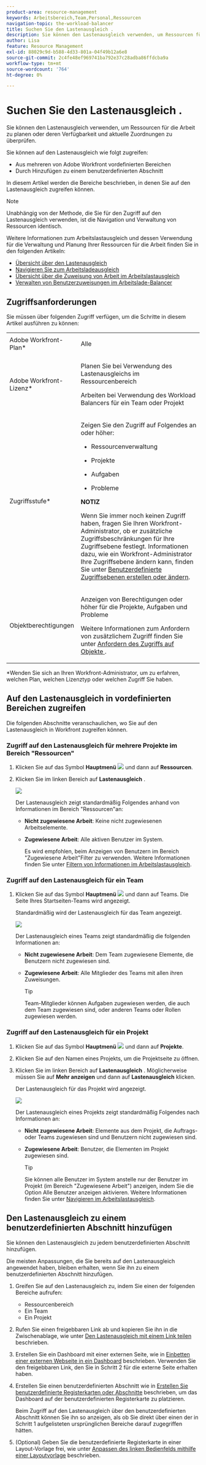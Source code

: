 ```yaml
---
product-area: resource-management
keywords: Arbeitsbereich,Team,Personal,Ressourcen
navigation-topic: the-workload-balancer
title: Suchen Sie den Lastenausgleich .
description: Sie können den Lastenausgleich verwenden, um Ressourcen für die Arbeit zu planen oder deren Verfügbarkeit und aktuelle Zuordnungen zu überprüfen.
author: Lisa
feature: Resource Management
exl-id: 88029c9d-b588-4d33-801a-04f49b12a6e8
source-git-commit: 2c4fe48ef969741ba792e37c28adba86ffdcba9a
workflow-type: tm+mt
source-wordcount: '764'
ht-degree: 0%

---
```


# Suchen Sie den Lastenausgleich .


Sie können den Lastenausgleich verwenden, um Ressourcen für die Arbeit zu planen oder deren Verfügbarkeit und aktuelle Zuordnungen zu überprüfen.

Sie können auf den Lastenausgleich wie folgt zugreifen:

* Aus mehreren von Adobe Workfront vordefinierten Bereichen
* Durch Hinzufügen zu einem benutzerdefinierten Abschnitt

In diesem Artikel werden die Bereiche beschrieben, in denen Sie auf den Lastenausgleich zugreifen können.

>[!NOTE]
>
>Unabhängig von der Methode, die Sie für den Zugriff auf den Lastenausgleich verwenden, ist die Navigation und Verwaltung von Ressourcen identisch.
>
>Weitere Informationen zum Arbeitslastausgleich und dessen Verwendung für die Verwaltung und Planung Ihrer Ressourcen für die Arbeit finden Sie in den folgenden Artikeln:
>
>* [Übersicht über den Lastenausgleich](../../resource-mgmt/workload-balancer/overview-workload-balancer.md)
>* [Navigieren Sie zum Arbeitsladeausgleich](../../resource-mgmt/workload-balancer/navigate-the-workload-balancer.md)
>* [Übersicht über die Zuweisung von Arbeit im Arbeitslastausgleich](../../resource-mgmt/workload-balancer/assign-work-in-workload-balancer.md)
>* [Verwalten von Benutzerzuweisungen im Arbeitslade-Balancer](../../resource-mgmt/workload-balancer/manage-user-allocations-workload-balancer.md)
>

## Zugriffsanforderungen

Sie müssen über folgenden Zugriff verfügen, um die Schritte in diesem Artikel ausführen zu können:

<table style="table-layout:auto"> 
 <col> 
 <col> 
 <tbody> 
  <tr> 
   <td role="rowheader">Adobe Workfront-Plan*</td> 
   <td> <p>Alle </p> </td> 
  </tr> 
  <tr> 
   <td role="rowheader">Adobe Workfront-Lizenz*</td> 
   <td> <p>Planen Sie bei Verwendung des Lastenausgleichs im Ressourcenbereich</p>
   <p>Arbeiten bei Verwendung des Workload Balancers für ein Team oder Projekt</p>
 </td> 
  </tr> 
  <tr> 
   <td role="rowheader">Zugriffsstufe*</td> 
   <td> <p>Zeigen Sie den Zugriff auf Folgendes an oder höher:</p> 
    <ul> 
     <li> <p>Ressourcenverwaltung</p> </li> 
     <li> <p>Projekte</p> </li> 
     <li> <p>Aufgaben</p> </li> 
     <li> <p>Probleme</p> </li> 
    </ul> <p><b> NOTIZ</b>

Wenn Sie immer noch keinen Zugriff haben, fragen Sie Ihren Workfront-Administrator, ob er zusätzliche Zugriffsbeschränkungen für Ihre Zugriffsebene festlegt. Informationen dazu, wie ein Workfront-Administrator Ihre Zugriffsebene ändern kann, finden Sie unter <a href="../../administration-and-setup/add-users/configure-and-grant-access/create-modify-access-levels.md" class="MCXref xref">Benutzerdefinierte Zugriffsebenen erstellen oder ändern</a>.</p> </td>
</tr> 
  <tr> 
   <td role="rowheader">Objektberechtigungen</td> 
   <td> <p>Anzeigen von Berechtigungen oder höher für die Projekte, Aufgaben und Probleme </p> <p>Weitere Informationen zum Anfordern von zusätzlichem Zugriff finden Sie unter <a href="../../workfront-basics/grant-and-request-access-to-objects/request-access.md" class="MCXref xref">Anfordern des Zugriffs auf Objekte </a>.</p> </td> 
  </tr> 
 </tbody> 
</table>

*Wenden Sie sich an Ihren Workfront-Administrator, um zu erfahren, welchen Plan, welchen Lizenztyp oder welchen Zugriff Sie haben.

## Auf den Lastenausgleich in vordefinierten Bereichen zugreifen

Die folgenden Abschnitte veranschaulichen, wo Sie auf den Lastenausgleich in Workfront zugreifen können.

### Zugriff auf den Lastenausgleich für mehrere Projekte im Bereich &quot;Ressourcen&quot;

1. Klicken Sie auf das Symbol **Hauptmenü** ![](assets/main-menu-icon.png) und dann auf **Ressourcen**.
1. Klicken Sie im linken Bereich auf **Lastenausgleich** .

   ![](assets/nwe-balancer-global.png)

   Der Lastenausgleich zeigt standardmäßig Folgendes anhand von Informationen im Bereich &quot;Ressourcen&quot;an:

   * **Nicht zugewiesene Arbeit**: Keine nicht zugewiesenen Arbeitselemente.
   * **Zugewiesene Arbeit**: Alle aktiven Benutzer im System.

     Es wird empfohlen, beim Anzeigen von Benutzern im Bereich &quot;Zugewiesene Arbeit&quot;Filter zu verwenden. Weitere Informationen finden Sie unter [Filtern von Informationen im Arbeitslastausgleich](../workload-balancer/filter-information-workload-balancer.md).

### Zugriff auf den Lastenausgleich für ein Team

1. Klicken Sie auf das Symbol **Hauptmenü** ![](assets/main-menu-icon.png) und dann auf Teams.
Die Seite Ihres Startseiten-Teams wird angezeigt.

   Standardmäßig wird der Lastenausgleich für das Team angezeigt.

   ![](assets/nwe-balancer-team-350x172.png)

   Der Lastenausgleich eines Teams zeigt standardmäßig die folgenden Informationen an:

   * **Nicht zugewiesene Arbeit**: Dem Team zugewiesene Elemente, die Benutzern nicht zugewiesen sind.
   * **Zugewiesene Arbeit**: Alle Mitglieder des Teams mit allen ihren Zuweisungen.

     >[!TIP]
     >
     >Team-Mitglieder können Aufgaben zugewiesen werden, die auch dem Team zugewiesen sind, oder anderen Teams oder Rollen zugewiesen werden.



### Zugriff auf den Lastenausgleich für ein Projekt

1. Klicken Sie auf das Symbol **Hauptmenü** ![](assets/main-menu-icon.png) und dann auf **Projekte**.
1. Klicken Sie auf den Namen eines Projekts, um die Projektseite zu öffnen.
1. Klicken Sie im linken Bereich auf **Lastenausgleich** . Möglicherweise müssen Sie auf **Mehr anzeigen** und dann auf **Lastenausgleich** klicken.

   Der Lastenausgleich für das Projekt wird angezeigt.

   ![](assets/nwe-balancer-project-350x152.png)

   Der Lastenausgleich eines Projekts zeigt standardmäßig Folgendes nach Informationen an:

   * **Nicht zugewiesene Arbeit**: Elemente aus dem Projekt, die Auftrags- oder Teams zugewiesen sind und Benutzern nicht zugewiesen sind.
   * **Zugewiesene Arbeit**: Benutzer, die Elementen im Projekt zugewiesen sind.

     >[!TIP]
     >
     >Sie können alle Benutzer im System anstelle nur der Benutzer im Projekt (im Bereich &quot;Zugewiesene Arbeit&quot;) anzeigen, indem Sie die Option Alle Benutzer anzeigen aktivieren. Weitere Informationen finden Sie unter [Navigieren im Arbeitslastausgleich](../workload-balancer/navigate-the-workload-balancer.md).


## Den Lastenausgleich zu einem benutzerdefinierten Abschnitt hinzufügen

Sie können den Lastenausgleich zu jedem benutzerdefinierten Abschnitt hinzufügen.

Die meisten Anpassungen, die Sie bereits auf den Lastenausgleich angewendet haben, bleiben erhalten, wenn Sie ihn zu einem benutzerdefinierten Abschnitt hinzufügen.

1. Greifen Sie auf den Lastenausgleich zu, indem Sie einen der folgenden Bereiche aufrufen:

   * Ressourcenbereich
   * Ein Team
   * Ein Projekt

1. Rufen Sie einen freigebbaren Link ab und kopieren Sie ihn in die Zwischenablage, wie unter [Den Lastenausgleich mit einem Link teilen](../../resource-mgmt/workload-balancer/share-link-for-workload-balancer.md) beschrieben.
1. Erstellen Sie ein Dashboard mit einer externen Seite, wie in [Einbetten einer externen Webseite in ein Dashboard](../../reports-and-dashboards/dashboards/creating-and-managing-dashboards/embed-external-web-page-dashboard.md) beschrieben. Verwenden Sie den freigebbaren Link, den Sie in Schritt 2 für die externe Seite erhalten haben.

   <!--
      (NOTE: ensure this stays correct)
      -->

1. Erstellen Sie einen benutzerdefinierten Abschnitt wie in [Erstellen Sie benutzerdefinierte Registerkarten oder Abschnitte](../../workfront-basics/manage-your-account-and-profile/configuring-your-user-profile/create-custom-tabs.md) beschrieben, um das Dashboard auf der benutzerdefinierten Registerkarte zu platzieren.

   Beim Zugriff auf den Lastenausgleich über den benutzerdefinierten Abschnitt können Sie ihn so anzeigen, als ob Sie direkt über einen der in Schritt 1 aufgelisteten ursprünglichen Bereiche darauf zugegriffen hätten.

   <!--
      (NOTE: ensure this stays correct)
     -->

1. (Optional) Geben Sie die benutzerdefinierte Registerkarte in einer Layout-Vorlage frei, wie unter [Anpassen des linken Bedienfelds mithilfe einer Layoutvorlage](../../administration-and-setup/customize-workfront/use-layout-templates/customize-left-panel.md) beschrieben.


<!--
For a team:

* From the Workload Balancer section of a team.

  You can adjust allocations and review or assign work from multiple projects to individual team members.

For a project:

  You can do the following when you use the Workload Balancer within a project:

   * Assign work on the project to users already assigned other work on the project.
   * Assign work to any user that might not be on the project.

   * View additional work that users are assigned to on other projects.
   * Adjust user allocations to work items.-->